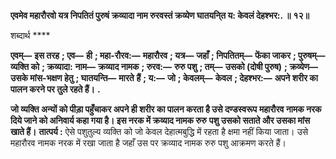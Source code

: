 **एवमेव महारौरवो यत्र निपतितं पुरुषं क्रव्यादा नाम रुरवस्तं क्रव्येण घातयनि्त य: केवलं देहश्भर:. ॥** **१२॥** 

शब्दार्थ **** 

**एवम्—** **इस तरह** **; एव—** **ही** **; महा-रौरव:—** **महारौरव** **; यत्र—** **जहाँ** **; निपतितम्—** **फेंका जाकर** **; पुरुषम्—** **व्यक्ति को** **; क्रव्यादा:** **नाम—** **क्रव्याद नामक** **; रुरव:—** **रुरु पशु** **; तम्—** **उसको (दोषी पुरुष)** **; क्रव्येण—** **उसके मांस-भक्षण हेतु** **; घातयन्ति—** **मारते** **हैं** **; य:—** **जो** **; केवलम्—** **केवल** **; देहश्भर:—** **अपने शरीर का पालन करने पर तुले रहते हैं।** **.** 

**जो व्यक्ति अन्यों को पीड़ा पहुँचाकर अपने ही शरीर का पालन करता है उसे दण्डस्वरूप** **महारौरव नामक नरक दिये जाने को अनिवार्य कहा गया है। इस नरक में क्रव्याद नामक रुरु** **पशु उसको सताते और उसका मांस खाते हैं।** **तात्पर्य :** ऐसे पशुतुल्य व्यक्ति को जो केवल देहात्मबुद्धि में रहता है क्षमा नहीं किया जाता। उसे महारौरव नामक नरक में रखा जाता है जहाँ उस पर क्रव्याद नामक रुरु पशु आक्रमण करते हैं।  